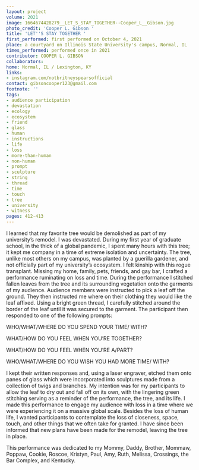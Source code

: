 ```yaml
---
layout: project
volume: 2021
image: 1664674428279__LET_S_STAY_TOGETHER--Cooper_L__Gibson.jpg
photo_credit: 'Cooper L. Gibson '
title: 'LET''S STAY TOGETHER '
first_performed: first performed on October 4, 2021
place: a courtyard on Illinois State University's campus, Normal, IL
times_performed: performed once in 2021
contributor: COOPER L. GIBSON
collaborators:
home: Normal, IL / Lexington, KY
links:
- instagram.com/notbritneyspearsofficial
contact: gibsoncooper123@gmail.com
footnote: ''
tags:
- audience participation
- devastation
- ecology
- ecosystem
- friend
- glass
- human
- instructions
- life
- loss
- more-than-human
- non-human
- prompt
- sculpture
- string
- thread
- time
- touch
- tree
- university
- witness
pages: 412-413
---
```


I learned that my favorite tree would be demolished as part of my university’s remodel. I was devastated. During my first year of graduate school, in the thick of a global pandemic, I spent many hours with this tree; it kept me company in a time of extreme isolation and uncertainty. The tree, unlike most others on my campus, was planted by a guerilla gardener, and not officially part of my university’s ecosystem. I felt kinship with this rogue transplant. Missing my home, family, pets, friends, and gay bar, I crafted a performance ruminating on loss and time. During the performance I stitched fallen leaves from the tree and its surrounding vegetation onto the garments of my audience. Audience members were instructed to pick a leaf off the ground. They then instructed me where on their clothing they would like the leaf affixed. Using a bright green thread, I carefully stitched around the border of the leaf until it was secured to the garment. The participant then responded to one of the following prompts: 

 

WHO/WHAT/WHERE DO YOU SPEND YOUR TIME/ WITH? 

WHAT/HOW DO YOU FEEL WHEN YOU’RE TOGETHER? 

WHAT/HOW DO YOU FEEL WHEN YOU’RE A/PART? 

WHO/WHAT/WHERE DO YOU WISH YOU HAD MORE TIME/ WITH? 

 

I kept their written responses and, using a laser engraver, etched them onto panes of glass which were incorporated into sculptures made from a collection of twigs and branches. My intention was for my participants to allow the leaf to dry out and fall off on its own, with the lingering green stitching serving as a reminder of the performance, the tree, and its life. I made this performance to engage my audience with loss in a time where we were experiencing it on a massive global scale. Besides the loss of human life, I wanted participants to contemplate the loss of closeness, space, touch, and other things that we often take for granted. I have since been informed that new plans have been made for the remodel, leaving the tree in place.  

 

This performance was dedicated to my Mommy, Daddy, Brother, Mommaw, Poppaw, Cookie, Roscoe, Kristyn, Paul, Amy, Ruth, Melissa, Crossings, the Bar Complex, and Kentucky.  